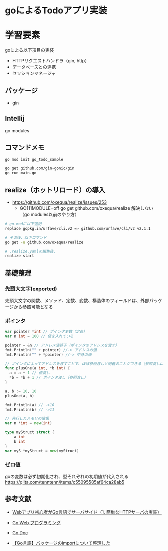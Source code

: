 # goによるTodoアプリ実装
# 学習要素
goによる以下項目の実装
* HTTPリクエストハンドラ（gin, http）
* データベースとの連携
* セッションマネージャ

## パッケージ
* gin

## Intellij
go modules

## コマンドメモ
```bash
go mod init go_todo_sample

go get github.com/gin-gonic/gin
go run main.go
```

## realize（ホットリロード）の導入
* https://github.com/oxequa/realize/issues/253
    * GO111MODULE=off go get github.com/oxequa/realize 解決しない（go modules以前のやり方）
```bash
# go.modに以下追記
replace gopkg.in/urfave/cli.v2 => github.com/urfave/cli/v2 v2.1.1

# その後、以下コマンド
go get -u github.com/oxequa/realize

# .realize.yamlの編集後、
realize start
```

## 基礎整理
### 先頭大文字(exported)
先頭大文字の関数、メソッド、定数、変数、構造体のフィールドは、外部パッケージから参照可能となる

### ポインタ
```go
var pointer *int // ポインタ変数（定義）
var n int = 100 // 値を入れている

pointer = &n // アドレス演算子（ポインタのアドレスを渡す）
fmt.Println("" + pointer) //-> アドレスの値
fmt.Println("" + *pointer) //-> 中身の値
```

```go
// ポインタによってアドレスを渡すことで、ほぼ参照渡しと同義のことができる（参照渡しは言語毎の仕組みにより安全性を考慮したポインタ渡しと同義）
func plusOne(a int, *b int) {
  a = a + 1 // 値渡し
  *b = *b + 1 // ポインタ渡し（参照渡し）
}

a, b := 10, 10
plusOne(a, b)

fmt.Println(a) // ->10
fmt.Println(b) // ->11
```

```go
// 先行したメモリの確保
var n *int = new(int)

type myStruct struct {
    a int
    b int
}
var myS *myStruct = new(myStruct)
```

### ゼロ値
goの変数は必ず初期化され、型それぞれの初期値が代入される
https://qiita.com/tenntenn/items/c55095585af64ca28ab5

## 参考文献
* [Webアプリ初心者がGo言語でサーバサイド（1. 簡単なHTTPサーバの実装）](https://qiita.com/wsuzume/items/75d5c0cd2dd5a1963b9e)
* [Go Web プログラミング](https://astaxie.gitbooks.io/build-web-application-with-golang/ja/)
* [Go Doc](https://godoc.org/?q=main)

* [【Go言語】パッケージのimportについて整理した](https://qiita.com/ogady/items/0cedd3599c4dc13e9a95)
